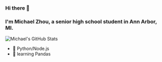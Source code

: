 ### Hi there 👋

### I'm Michael Zhou, a senior high school student in Ann Arbor, MI.

![Michael's GitHub Stats](https://github-readme-stats.vercel.app/api?username=mzhou08)

- 🔭 Python/Node.js
- 🌱 learning Pandas

<!--
**mzhou08/mzhou08** is a ✨ _special_ ✨ repository because its `README.md` (this file) appears on your GitHub profile.

Here are some ideas to get you started:

- 🔭 I’m currently working on ...
- 🌱 I’m currently learning ...
- 👯 I’m looking to collaborate on ...
- 🤔 I’m looking for help with ...
- 💬 Ask me about ...
- 📫 How to reach me: ...
- 😄 Pronouns: ...
- ⚡ Fun fact: ...
-->
